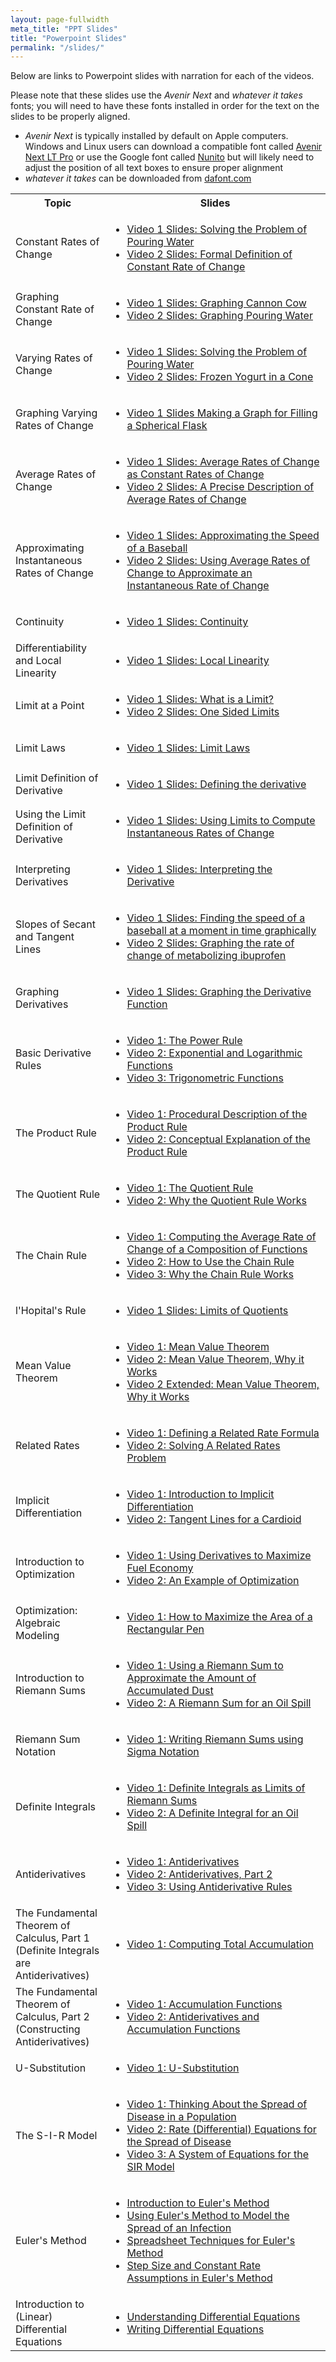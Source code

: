 ```yaml
---
layout: page-fullwidth
meta_title: "PPT Slides"
title: "Powerpoint Slides"
permalink: "/slides/"
---
```

Below are links to Powerpoint slides with narration for each of the videos.

Please note that these slides use the *Avenir Next* and *whatever it takes* fonts; you will need to have these fonts installed in order for the text on the slides to be properly aligned. 
 + *Avenir Next* is typically installed by default on Apple computers. Windows and Linux users can download a compatible font called [Avenir Next LT Pro](https://www.cufonfonts.com/font/avenir-next-lt-pro) or use the Google font called [Nunito](https://fonts.google.com/specimen/Nunito) but will likely need to adjust the position of all text boxes to ensure proper alignment
 + *whatever it takes* can be downloaded from [dafont.com](https://www.dafont.com/whatever-it-takes.font)

<table>
<tr>
<th width="30%">Topic</th>
<th width="70%">Slides</th>
</tr>

<tr><td>Constant Rates of Change</td>
  <td><ul>
  <li><a href="https://drive.google.com/file/d/1MHqIcgSzaceL0EKfiNjEBPNO3hR-cc9h/view?usp=sharing">Video 1 Slides: Solving the Problem of Pouring Water</a>
  <li><a href="https://drive.google.com/file/d/1FIx-MtWaDdgmgjnYmQcGF1wkvbvXydZ4/view?usp=sharing">Video 2 Slides: Formal Definition of Constant Rate of Change</a>
<tr><td>Graphing Constant Rate of Change</td>
  <td><ul>
  <li><a href="https://drive.google.com/file/d/1-Mi_gPH1A8aqy3QttTKdAp-MN0nQPwTF/view?usp=sharing">Video 1 Slides: Graphing Cannon Cow</a>
  <li><a href="https://drive.google.com/file/d/1Byjs47_G2ZabsmBXhLDEYc5YpH5amPv1/view?usp=sharing">Video 2 Slides: Graphing Pouring Water</a>
<tr><td>Varying Rates of Change</td>
  <td><ul>
  <li><a href="https://drive.google.com/file/d/1wOQoEUbIL_12H_ybdQfQfYYYSvFv7SsR/view?usp=sharing">Video 1 Slides: Solving the Problem of Pouring Water</a>
  <li><a href="https://drive.google.com/file/d/1rlqoi1Rlt8hlwjwTNMpFuAiCUU18rub1/view?usp=sharing">Video 2 Slides: Frozen Yogurt in a Cone</a>
<tr><td>Graphing Varying Rates of Change</td>
  <td><ul>
  <li><a href="https://drive.google.com/file/d/1x1MkI9aR1ip6PzA0z6ldQOZhXUaX64i-/view?usp=sharing">Video 1 Slides Making a Graph for Filling a Spherical Flask</a>
<tr><td>Average Rates of Change</td>
  <td><ul>
  <li><a href="https://drive.google.com/file/d/1trzHja9PorvX7nDpV3wTEMINpqoJ2T42/view?usp=sharing">Video 1 Slides: Average Rates of Change as Constant Rates of Change</a>
  <li><a href="https://drive.google.com/file/d/1TQsJpCalr2fNK_QijW5BcyzndO_7NJTP/view?usp=sharing">Video 2 Slides: A Precise Description of Average Rates of Change</a>
<tr><td>Approximating Instantaneous Rates of Change</td>
  <td><ul>
  <li><a href="https://drive.google.com/file/d/1W1jWlN2Wjo3wIwxIXnYxvXd1HnYHIEht/view?usp=sharing">Video 1 Slides: Approximating the Speed of a Baseball</a>
  <li><a href="https://drive.google.com/file/d/13gDAqOOWhzQJznQnUSrEf8JcmYFRnqk2/view?usp=sharing">Video 2 Slides: Using Average Rates of Change to Approximate an Instantaneous Rate of Change</a>
<tr><td>Continuity</td>
  <td><ul>
  <li><a href="https://drive.google.com/file/d/16jMDdrPKLhAi2gCq_YdgLmjXRaPRTLj4/view?usp=sharing">Video 1 Slides: Continuity</a>
<tr><td>Differentiability and Local Linearity</td>
  <td><ul>
  <li><a href="https://drive.google.com/file/d/12efMcgWkBje1ebd5VfyOlZbjLnFccX7O/view?usp=sharing">Video 1 Slides: Local Linearity</a>
<tr><td>Limit at a Point</td>
  <td><ul>
  <li><a href="https://drive.google.com/file/d/1Nm-SC57fVhaCHm27DlPzgMOcF-HY4Vhz/view?usp=sharing">Video 1 Slides: What is a Limit?</a>
  <li><a href="https://drive.google.com/file/d/1iIgI2UdXZDb1iBnMFEAbU3MYHx1vKMXh/view?usp=sharing">Video 2 Slides: One Sided Limits</a>
<tr><td>Limit Laws</td>
  <td><ul>
  <li><a href="https://drive.google.com/file/d/1LYJ3JygD-MlPhcI15-0JkjTI-C68XJmy/view?usp=sharing">Video 1 Slides: Limit Laws</a>
<tr><td>Limit Definition of Derivative</td>
  <td><ul>
  <li><a href="https://drive.google.com/file/d/13VccK9tcF9GGs3McZAl73rK55h_6Nqxg/view?usp=sharing">Video 1 Slides: Defining the derivative</a>
<tr><td>Using the Limit Definition of Derivative</td>
  <td><ul>
  <li><a href="https://drive.google.com/file/d/1tlztm0YWrHf-lu-KFjVSnxuYmPrEUN6R/view?usp=sharing">Video 1 Slides: Using Limits to Compute Instantaneous Rates of Change</a>
<tr><td>Interpreting Derivatives</td>
  <td><ul>
  <li><a href="https://drive.google.com/file/d/1keKznyrZYMZ13pTuJZFWK7nJqZZ1fmTe/view?usp=sharing">Video 1 Slides: Interpreting the Derivative</a>
<tr><td>Slopes of Secant and Tangent Lines</td>
  <td><ul>
  <li><a href="https://drive.google.com/file/d/1JfAmsbgMFpQu7FqifMYpji5eBwwQtpVc/view?usp=sharing">Video 1 Slides: Finding the speed of a baseball at a moment in time graphically</a>
  <li><a href="https://drive.google.com/file/d/1xDxkMNqFLhdBhO50bRokSQ06BGGxf-o9/view?usp=sharing">Video 2 Slides: Graphing the rate of change of metabolizing ibuprofen</a>
<tr><td>Graphing Derivatives</td>
  <td><ul>
  <li><a href="https://drive.google.com/file/d/1IwwWbL_R2SEGgOfUBHvpP4UgeoLyFQnm/view?usp=sharing">Video 1 Slides: Graphing the Derivative Function</a>
<tr><td>Basic Derivative Rules</td>
  <td><ul>
  <li><a href="https://drive.google.com/file/d/1MDKe6F4GsJQ2kprJ50JoEGfbReHvPZX4/view?usp=sharing">Video 1: The Power Rule</a>
  <li><a href="https://drive.google.com/file/d/114DlwosuSiWP3uzmk-4QRntsELKx9v3-/view?usp=sharing">Video 2: Exponential and Logarithmic Functions</a>
  <li><a href="https://drive.google.com/file/d/1C7FaTItRhRCrvj47tuZ9YWWsCWEEWSQk/view?usp=sharing">Video 3: Trigonometric Functions</a>
<tr><td>The Product Rule</td>
  <td><ul>
  <li><a href="https://drive.google.com/file/d/1TC3Rg9IoAJER3bhw8H9PixIIsu9Jz-cS/view?usp=sharing">Video 1: Procedural Description of the Product Rule</a>
  <li><a href="https://drive.google.com/file/d/1PinAkJ-Nxb_ecpdhHyys5wz_veefUtPJ/view?usp=sharing">Video 2: Conceptual Explanation of the Product Rule</a>
<tr><td>The Quotient Rule</td>
  <td><ul>
  <li><a href="https://drive.google.com/file/d/1OIkgBPnG5BtRjlDJCpeZL0Uh_EJVds31/view?usp=sharing">Video 1: The Quotient Rule</a>
  <li><a href="https://drive.google.com/file/d/1AMvv9QQtkal4tECIiIc8P4zSpPby8LzU/view?usp=sharing">Video 2: Why the Quotient Rule Works</a>
<tr><td>The Chain Rule</td>
  <td><ul>
  <li><a href="https://drive.google.com/file/d/1lO7Qno0P8mmWdEoYR9jVFbNXQAxx3v_1/view?usp=sharing">Video 1: Computing the Average Rate of Change of a Composition of Functions</a>
  <li><a href="https://drive.google.com/file/d/1GEli7M7rdJ3wACyeSzVUiEKMb_dt2HCU/view?usp=sharing">Video 2: How to Use the Chain Rule</a>
  <li><a href="https://drive.google.com/file/d/1uOaNXGEI92J-YOAsgCtEjkiEayKPMwc6/view?usp=sharing">Video 3: Why the Chain Rule Works</a>
<tr><td>l'Hopital's Rule</td>
  <td><ul>
  <li><a href="https://drive.google.com/file/d/1ItJto0I6TMifNnqA8q008NO5SLZxfhED/view?usp=sharing">Video 1 Slides: Limits of Quotients</a>
<tr><td>Mean Value Theorem</td>
  <td><ul>
  <li><a href="https://drive.google.com/file/d/1D9_bxr35S_yiILF1l2GFGJQ13kjeZRsN/view?usp=sharing">Video 1: Mean Value Theorem</a>
  <li><a href="https://drive.google.com/file/d/1o4t6o4yJTQbY2arjm5b95D0q-aoUfNrG/view?usp=sharing">Video 2: Mean Value Theorem, Why it Works</a>
  <li><a href="https://drive.google.com/open?id=1IXjdhZasaYFn2zbAkWkcLxHuHEKsgnRh">Video 2 Extended: Mean Value Theorem, Why it Works</a>
<tr><td>Related Rates</td>
  <td><ul>
  <li><a href="https://drive.google.com/file/d/1NanZ_xPk-D-9pz3D6vD_Q-o70eMK_hVb/view?usp=sharing">Video 1: Defining a Related Rate Formula</a>
  <li><a href="https://drive.google.com/file/d/1yF5wlIPRn9x6GpkpJsmZ3S0lv7ZhGjv2/view?usp=sharing">Video 2: Solving A Related Rates Problem</a>
<tr><td>Implicit Differentiation</td>
  <td><ul>
  <li><a href="https://drive.google.com/file/d/1HJjpLFdlOXChpEWKdhj8gATPlL96D1eb/view?usp=sharing">Video 1: Introduction to Implicit Differentiation</a>
  <li><a href="https://drive.google.com/file/d/1nlo71SrAnDK3XtDIul383HciaWv7znTQ/view?usp=sharing">Video 2: Tangent Lines for a Cardioid</a>
<tr><td>Introduction to Optimization</td>
  <td><ul>
  <li><a href="https://drive.google.com/file/d/13dD6sZDMe2lfevCkIpmaj7Y8J9yjSVRv/view?usp=sharing">Video 1: Using Derivatives to Maximize Fuel Economy</a>
  <li><a href="https://drive.google.com/file/d/1dIW_I_ru0A0LEOrFytQkws7ZQw5hFP5H/view?usp=sharing">Video 2: An Example of Optimization</a>
<tr><td>Optimization: Algebraic Modeling</td>
  <td><ul>
  <li><a href="https://drive.google.com/file/d/1CH-ABDnURFKNCrTV9-KzC0gC0bpSm3n2/view?usp=sharing">Video 1: How to Maximize the Area of a Rectangular Pen</a>
<tr><td>Introduction to Riemann Sums</td>
  <td><ul>
  <li><a href="https://drive.google.com/file/d/1jTPP3hcXCC656IrTmkOrMEz801vINaKS/view?usp=sharing">Video 1: Using a Riemann Sum to Approximate the Amount of Accumulated Dust</a>
  <li><a href="https://drive.google.com/file/d/1CfqSdto26XuZg5YsFLn-clzsDEFtFgTB/view?usp=sharing">Video 2: A Riemann Sum for an Oil Spill</a>
<tr><td>Riemann Sum Notation</td>
  <td><ul>
  <li><a href="https://drive.google.com/file/d/1I-tm7M2mFuLrneB2e9gN0Zy4pMFiQQJ_/view?usp=sharing">Video 1: Writing Riemann Sums using Sigma Notation</a>
<tr><td>Definite Integrals</td>
  <td><ul>
  <li><a href="https://drive.google.com/file/d/1o4QatlzEJEdXbAErAESfBdDfCWiJdYn5/view?usp=sharing">Video 1: Definite Integrals as Limits of Riemann Sums</a>
  <li><a href="https://drive.google.com/file/d/1zlxuwQX_Da1oUqbLWTl_LJ1i8r3ydV9p/view?usp=sharing">Video 2: A Definite Integral for an Oil Spill</a>
<tr><td>Antiderivatives</td>
  <td><ul>
  <li><a href="https://drive.google.com/file/d/1HBUWMxe7oIlx_Zd05Q1Quk1ohX-uh7oV/view?usp=sharing">Video 1: Antiderivatives</a>
  <li><a href="https://drive.google.com/file/d/1AMGCfcDTzNzthwAOb9HbDm9qBuyqz9bE/view?usp=sharing">Video 2: Antiderivatives, Part 2</a>
  <li><a href="https://drive.google.com/file/d/1EZQHNheksJdx00wMnrGsjPH-uJZfGxzn/view?usp=sharing">Video 3: Using Antiderivative Rules</a>
<tr><td>The Fundamental Theorem of Calculus, Part 1 (Definite Integrals are Antiderivatives)</td>
  <td><ul>
  <li><a href="https://drive.google.com/file/d/1ydhqEer5BxDARpLbvWTwOdRCblkr6nOi/view?usp=sharing">Video 1: Computing Total Accumulation</a>
<tr><td>The Fundamental Theorem of Calculus, Part 2 (Constructing Antiderivatives)</td>
  <td><ul>
  <li><a href="https://drive.google.com/file/d/1oBoiYQpojfh-TS4UhYs9autIWa5AcbsN/view?usp=sharing">Video 1: Accumulation Functions</a>
  <li><a href="https://drive.google.com/file/d/1vXIt3djg3pxagfEsPexdCrcU-AJhPPGQ/view?usp=sharing">Video 2: Antiderivatives and Accumulation Functions</a>
<tr><td>U-Substitution</td>
  <td><ul>
  <li><a href="https://drive.google.com/file/d/128r84I3dHIt0gfVQS1eIG_DMIneA4xZJ/view?usp=sharing">Video 1: U-Substitution</a>
<tr><td>The S-I-R Model</td>
	<td><ul>
	<LI><a href="https://drive.google.com/file/d/15AczkQC2n0NqTjbz9o3jeDj6ZmCJ1Kox/view?usp=sharing">Video 1: Thinking About the Spread of Disease in a Population</a>
	<LI><a href="https://drive.google.com/file/d/1xP19-J1sqkX9y8j_J17l673Ot6QsvBoI/view?usp=sharing">Video 2: Rate (Differential) Equations for the Spread of Disease</a>
	<LI><a href="https://drive.google.com/file/d/1xsGhqcW2ldUA4Wu1csFg8fhUThDOGB1G/view?usp=sharing">Video 3: A System of Equations for the SIR Model</a>
<tr><td>Euler's Method</td>
	<td><ul>
	<LI><a href="https://drive.google.com/file/d/1Vj2JvSXnARpOVzCbM67X7ncslFzANgo2/view?usp=sharing">Introduction to Euler's Method</a>
	<LI><a href="https://drive.google.com/file/d/1vPAAx0u_VFaY3MJj6v9h7drvsI8Cmdwy/view?usp=sharing">Using Euler's Method to Model the Spread of an Infection</a>	
	<LI><a href="https://drive.google.com/file/d/1S97xOzLJB6ZYeFc6TV93JcsN7USdlKne/view?usp=sharing">Spreadsheet Techniques for Euler's Method</a>
	<LI><a href="https://drive.google.com/file/d/1qEWWb5vc4jo2ZXjwEdY3_QJgq4JRyuKw/view?usp=sharing">Step Size and Constant Rate Assumptions in Euler's Method</a>
<tr><td>Introduction to (Linear) Differential Equations</td>
	<td><ul>
	<LI><a href="https://drive.google.com/file/d/1bHDXOz1iUNPwll_3bEN2waEI90IKAWDn/view?usp=sharing">Understanding Differential Equations</a>
	<LI><a href="https://drive.google.com/file/d/1e65Vc4Aie_XuXyxAPBaK0El4pgtdrE1p/view?usp=sharing">Writing Differential Equations</a>
</table>
